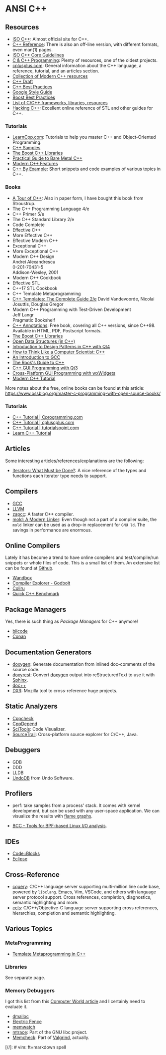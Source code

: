 ANSI C++
========

## Resources

 - [ISO C++](https://isocpp.org/):
   Almost official site for C++.
 - [C++ Reference](http://en.cppreference.com/w):
   There is also an off-line version, with different formats, even man(1) pages.
 - [ISO C++ Core Guidelines](https://github.com/isocpp/CppCoreGuidelines)
 - [C & C++ Programming](http://www.cprogramming.com/):
   Plenty of resources, one of the oldest projects.
 - [cplusplus.com](http://www.cplusplus.com/):
   General information about the C++ language, a reference, tutorial, and an
   articles section.
 - [Collection of Modern C++ resources](https://github.com/rigtorp/awesome-modern-cpp)
 - [C++ Draft](http://eel.is/c++draft/)
 - [C++ Best Practices](https://github.com/lefticus/cppbestpractices.git)
 - [Google Style Guide](https://google.github.io/styleguide/cppguide.html)
 - [Boost Best Practices](https://svn.boost.org/trac/boost/wiki/BestPracticeHandbook)
 - [List of C/C++ frameworks, libraries, resources](https://github.com/fffaraz/awesome-cpp)
 - [Hacking C++](https://hackingcpp.com/):
   Excellent online reference of STL and other guides for C++.

### Tutorials ###

 - [LearnCpp.com](http://www.learncpp.com/):
   Tutorials to help you master C++ and Object-Oriented Programming.
 - [C++ Samples](http://cppsamples.com/)
 - [The Boost C++ Libraries](http://theboostcpplibraries.com/)
 - [Practical Guide to Bare Metal C++](https://arobenko.gitbooks.io/bare_metal_cpp/)
 - [Modern C++ Features](https://github.com/AnthonyCalandra/modern-cpp-features)
 - [C++ By Example](https://cppbyexample.com/):
   Short snippets and code examples of various topics in C++.

### Books

 - [A Tour of C++](http://isocpp.org/tour):
   Also in paper form, I have bought this book from Stroustrup.
 - The C++ Programming Language 4/e
 - C++ Primer 5/e
 - The C++ Standard Library 2/e
 - Code Complete
 - Effective C++
 - More Effective C++
 - Effective Modern C++
 - Exceptional C++
 - More Exceptional C++
 - Modern C++ Design  
   Andrei Alexandrescu  
   0-201-70431-5  
   Addison-Wesley, 2001
 - Modern C++ Cookbook
 - Effective STL
 - C++17 STL Cookbook
 - C++ Template Metaprogramming
 - [C++ Templates: The Complete Guide 2/e](http://tmplbook.com/)
   David Vandevoorde, Nicolai Josuttis, Douglas Gregor
 - Modern C++ Programming with Test-Driven Development  
   Jeff Langr  
   Pragmatic Bookshelf  
 - [C++ Annotations](http://www.icce.rug.nl/documents/cplusplus/):
   Free book, covering all C++ versions, since C++98.
   Available in HTML, PDF, Postscript formats.
 - [The Boost C++ Libraries](https://theboostcpplibraries.com/)
 - [Open Data Structures (in C++)](http://opendatastructures.org/ods-cpp/)
 - [Introduction to Design Patterns in C++ with Qt4][qt4-patterns]
 - [How to Think Like a Computer Scientist: C++](http://greenteapress.com/thinkcpp/)
 - [An Introduction to GCC](http://www.network-theory.co.uk/docs/gccintro/)
 - [The Rook's Guide to C++](https://rooksguide.org/)
 - [C++ GUI Programming with Qt3][qt3-gui]
 - [Cross-Platform GUI Programming with wxWidgets][wxwidget-gui]
 - [Modern C++ Tutorial](https://changkun.de/modern-cpp/en-us/)

More notes about the free, online books can be found at this article:
   <https://www.ossblog.org/master-c-programming-with-open-source-books/>

[qt4-patterns]:	http://www.informit.com/store/introduction-to-design-patterns-in-c-plus-plus-with-9780131879058
[qt3-gui]:	http://www.informit.com/store/c-plus-plus-gui-programming-with-qt-3-9780131240728
[wxwidget-gui]:	http://www.informit.com/store/cross-platform-gui-programming-with-wxwidgets-9780131473812


### Tutorials ###

 - [C++ Tutorial | Cprogramming.com](https://www.cprogramming.com/tutorial/c++-tutorial.html)
 - [C++ Tutorial | cpluscplus.com](http://www.cplusplus.com/doc/tutorial/)
 - [C++ Tutorial | tutorialspoint.com](http://www.tutorialspoint.com/cplusplus/)
 - [Learn C++ Tutorial](https://www.learncpp.com/)


## Articles ##

Some interesting articles/references/explanations are the following:

 - [Iterators: What Must be Done?](https://infektor.net/posts/2018-11-03-iterators-what-must-be-done.html):
   A nice reference of the types and functions each iterator type needs to
   support.


## Compilers

 - [GCC](http://gcc.gnu.org)
 - [LLVM](http://llvm.org/)
 - [zapcc](https://www.zapcc.com/):  A faster C++ compiler.
 - [mold: A Modern Linker](https://github.com/rui314/mold/):
   Even though not a part of a compiler suite, the `mold` linker can be used as
   a drop-in replacement for `GNU ld`.  The savings in performance are enormous.


## Online Compilers

Lately it has become a trend to have online compilers and test/compile/run
snippets or whole files of code.  This is a small list of them.
An extensive list can be found at [Github](https://github.com/arnemertz/online-compilers).

 - [Wandbox](http://melpon.org/wandbox)
 - [Compiler Explorer - Godbolt](http://godbolt.org)
 - [Coliru](http://coliru.stacked-crooked.com)
 - [Quick C++ Benchmark](http://quick-bench.com/)


## Package Managers

Yes, there is such thing as _Package Managers_ for C++ anymore!

 - [biicode](https://biicode.github.io/biicode/)
 - [Conan](https://conan.io/)


## Documentation Generators

 - [doxygen][doxygen]:
   Generate documentation from inlined doc-comments of the source code.
 - [doxyrest](https://github.com/vovkos/doxyrest):
   Convert [doxygen][doxygen] output into reStructuredText to use it with [Sphinx][sphinx].
 - [doc++](http://docpp.sourceforge.net/)
 - [DXR](https://dxr.readthedocs.io/):
   Mozilla tool to cross-reference huge projects.


## Static Analyzers

 - [Cppcheck](http://cppcheck.sourceforge.net/)
 - [CppDepend](https://www.cppdepend.com/)
 - [SciTools](https://scitools.com/support/what-is-understand/):
   Code Visualizer.
 - [SourceTrail](https://www.sourcetrail.com/):
   Cross-platform source explorer for C/C++, Java.

## Debuggers

 - GDB
 - DDD
 - LLDB
 - [UndoDB](http://undo-software.com/) from Undo Software.


## Profilers

 - perf:  take samples from a process' stack.
   It comes with kernel development, but can be used with any user-space
   application.  We can visualize the results with [flame graphs][flame-graphs].

 - [BCC - Tools for BPF-based Linux I/O analysis](https://github.com/iovisor/bcc).


[doxygen]:	http://www.stack.nl/~dimitri/doxygen/
[sphinx]:	http://www.sphinx-doc.org/


## IDEs

 - [Code::Blocks](http://www.codeblocks.org/)
 - [Eclipse](http://www.eclipse.org/)


## Cross-Reference ##

 - [cquery](https://github.com/cquery-project/cquery):
   C/C++ language server supporting multi-million line code base, powered by
   `libclang`.  Emacs, Vim, VSCode, and others with language server protocol
   support.  Cross references, completion, diagnostics, semantic highlighting
   and more.
 - [ccls](https://github.com/MaskRay/ccls/):
   C/C++/Objective-C language server supporting cross references, hierarchies,
   completion and semantic highlighting.

## Various Topics

### MetaProgramming

 - [Template Metaprogramming in C++][1]

[1]: http://alejandrohitti.com/2015/06/21/template-metaprogramming-in-cpp/


### Libraries

See separate page.


### Memory Debuggers

I got this list from this [Computer World article][compworld] and I certainly
need to evaluate it.

 - [dmalloc](http://dmalloc.com)
 - [Electric Fence](https://launchpad.net/ubuntu/+source/electric-fence/)
 - [memwatch](http://www.linkdata.se/sourcecode/memwatch/)
 - [mtrace](http://www.gnu.org/software/libc/):
   Part of the GNU libc project.
 - [Memcheck](http://valgrind.org/docs/manual/mc-manual.html):
   Part of [Valgrind](http://valgrind.org/), actually.


[compworld]:	http://www.computerworld.com/article/3003957/linux/review-5-memory-debuggers-for-linux-coding.html
[flame-graphs]:	http://www.brendangregg.com/flamegraphs.html


[//]:	# vim: ft=markdown spell
